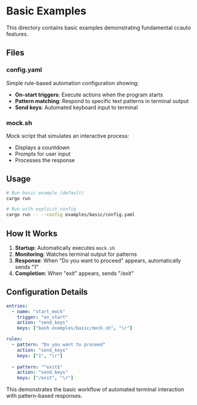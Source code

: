 # Basic Examples

This directory contains basic examples demonstrating fundamental ccauto features.

## Files

### config.yaml
Simple rule-based automation configuration showing:
- **On-start triggers**: Execute actions when the program starts
- **Pattern matching**: Respond to specific text patterns in terminal output
- **Send keys**: Automated keyboard input to terminal

### mock.sh
Mock script that simulates an interactive process:
- Displays a countdown
- Prompts for user input
- Processes the response

## Usage

```bash
# Run basic example (default)
cargo run

# Run with explicit config
cargo run -- --config examples/basic/config.yaml
```

## How It Works

1. **Startup**: Automatically executes `mock.sh`
2. **Monitoring**: Watches terminal output for patterns
3. **Response**: When "Do you want to proceed" appears, automatically sends "1"
4. **Completion**: When "exit" appears, sends "/exit"

## Configuration Details

```yaml
entries:
  - name: "start_mock"
    trigger: "on_start"
    action: "send_keys"
    keys: ["bash examples/basic/mock.sh", "\r"]

rules:
  - pattern: "Do you want to proceed"
    action: "send_keys"
    keys: ["1", "\r"]
    
  - pattern: "^exit$"
    action: "send_keys"
    keys: ["/exit", "\r"]
```

This demonstrates the basic workflow of automated terminal interaction with pattern-based responses.